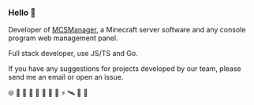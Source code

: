 ### Hello 🚀

Developer of [MCSManager](https://github.com/MCSManager), a Minecraft server software and any console program web management panel.

Full stack developer, use JS/TS and Go.

If you have any suggestions for projects developed by our team, please send me an email or open an issue.

🌐 💌 🥪 🍉 🥚 💩 🍎 🎈 ⚡ 🛰️ 🎃 🥯


